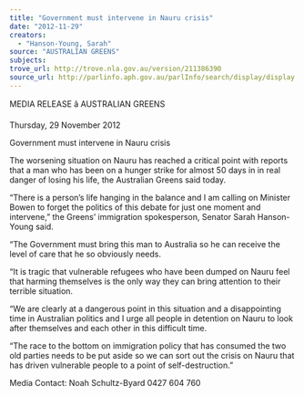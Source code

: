 ```yaml
---
title: "Government must intervene in Nauru crisis"
date: "2012-11-29"
creators:
  - "Hanson-Young, Sarah"
source: "AUSTRALIAN GREENS"
subjects:
trove_url: http://trove.nla.gov.au/version/211386390
source_url: http://parlinfo.aph.gov.au/parlInfo/search/display/display.w3p;query=Id%3A%22media/pressrel/2076212%22
---
```


 MEDIA RELEASE â AUSTRALIAN GREENS    

 Thursday, 29 November 2012   

 Government must intervene in Nauru crisis   

 The worsening situation on Nauru has reached a critical point with reports that a man who has  been on a hunger strike for almost 50 days in in real danger of losing his life, the Australian  Greens said today.   

 “There is a person’s life hanging in the balance and I am calling on Minister Bowen to forget the  politics of this debate for just one moment and intervene,” the Greens’ immigration  spokesperson, Senator Sarah Hanson-Young said.   

 “The Government must bring this man to Australia so he can receive the level of care that he so  obviously needs.   

 “It is tragic that vulnerable refugees who have been dumped on Nauru feel that harming  themselves is the only way they can bring attention to their terrible situation.   

 “We are clearly at a dangerous point in this situation and a disappointing time in Australian  politics and I urge all people in detention on Nauru to look after themselves and each other in  this difficult time.   

 “The race to the bottom on immigration policy that has consumed the two old parties needs to  be put aside so we can sort out the crisis on Nauru that has driven vulnerable people to a point  of self-destruction.”   

 Media Contact: Noah Schultz-Byard 0427 604 760    

